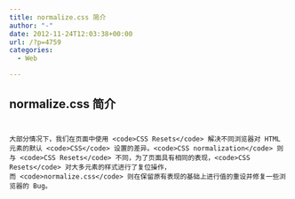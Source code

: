 ```yaml
---
title: normalize.css 简介
author: "-"
date: 2012-11-24T12:03:38+00:00
url: /?p=4759
categories:
  - Web

---
```

## normalize.css 简介
# 
  
    大部分情况下，我们在页面中使用 <code>CSS Resets</code> 解决不同浏览器对 HTML 元素的默认 <code>CSS</code> 设置的差异。<code>CSS normalization</code> 则与 <code>CSS Resets</code> 不同，为了页面具有相同的表现，<code>CSS Resets</code> 对大多元素的样式进行了复位操作，而 <code>normalize.css</code> 则在保留原有表现的基础上进行值的重设并修复一些浏览器的 Bug。
  
